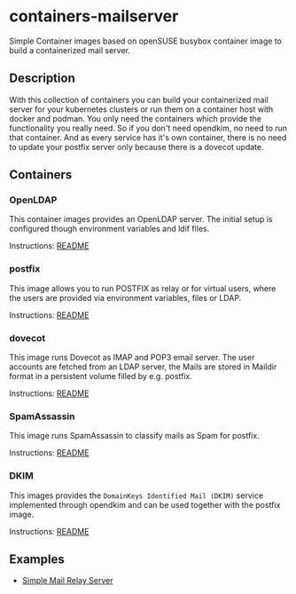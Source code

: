 # containers-mailserver

Simple Container images based on openSUSE busybox container image to build a containerized mail server.

## Description

With this collection of containers you can build your containerized mail server for your kubernetes clusters or run them on a container host with docker and podman. You only need the containers which provide the functionality you really need. So if you don't need opendkim, no need to run that container. And as every service has it's own container, there is no need to update your postfix server only because there is a dovecot update.

## Containers
### OpenLDAP

This container images provides an OpenLDAP server. The initial setup is configured though environment variables and ldif files.

Instructions: [README](openldap/README.md)

### postfix

This image allows you to run POSTFIX as relay or for virtual users, where the users are provided via environment variables, files or LDAP.

Instructions: [README](postfix/README.md)

### dovecot

This image runs Dovecot as IMAP and POP3 email server. The user accounts are fetched from an LDAP server, the Mails are stored in Maildir format in a persistent volume filled by e.g. postfix.

Instructions: [README](dovecot/README.md)

### SpamAssassin

This image runs SpamAssassin to classify mails as Spam for postfix.

Instructions: [README](spamassassin/README.md)

### DKIM

This images provides the `DomainKeys Identified Mail (DKIM)` service
implemented through opendkim and can be used together with the postfix image.

Instructions: [README](opendkim/README.md)

## Examples

- [Simple Mail Relay Server](examples/Simple-Mail-Relay-Server.md)
